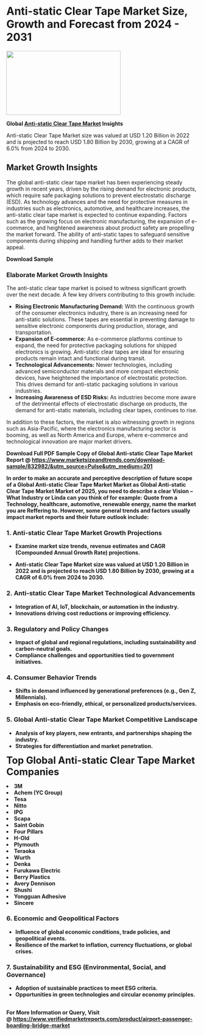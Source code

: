<H1>Anti-static Clear Tape Market Size, Growth and Forecast from 2024 - 2031</H1><img class="aligncenter size-medium wp-image-584254" src="https://thirdeyenews.in/wp-content/uploads/2024/09/Global-Market-Research-300x168.jpeg" alt="" width="300" height="168" /><p><strong>Global&nbsp;<a href="https://www.marketsizeandtrends.com/download-sample/832982/&amp;utm_source=Pulse&amp;utm_medium=201">Anti-static Clear Tape Market</a> Insights</strong></p><p>Anti-static Clear Tape Market size was valued at USD 1.20 Billion in 2022 and is projected to reach USD 1.80 Billion by 2030, growing at a CAGR of 6.0% from 2024 to 2030.</p><p><h2>Market Growth Insights</h2> <p>The global anti-static clear tape market has been experiencing steady growth in recent years, driven by the rising demand for electronic products, which require safe packaging solutions to prevent electrostatic discharge (ESD). As technology advances and the need for protective measures in industries such as electronics, automotive, and healthcare increases, the anti-static clear tape market is expected to continue expanding. Factors such as the growing focus on electronic manufacturing, the expansion of e-commerce, and heightened awareness about product safety are propelling the market forward. The ability of anti-static tapes to safeguard sensitive components during shipping and handling further adds to their market appeal.</p> <p><strong>Download Sample</strong></p> <h3>Elaborate Market Growth Insights</h3> <p>The anti-static clear tape market is poised to witness significant growth over the next decade. A few key drivers contributing to this growth include:</p> <ul> <li><strong>Rising Electronic Manufacturing Demand:</strong> With the continuous growth of the consumer electronics industry, there is an increasing need for anti-static solutions. These tapes are essential in preventing damage to sensitive electronic components during production, storage, and transportation.</li> <li><strong>Expansion of E-commerce:</strong> As e-commerce platforms continue to expand, the need for protective packaging solutions for shipped electronics is growing. Anti-static clear tapes are ideal for ensuring products remain intact and functional during transit.</li> <li><strong>Technological Advancements:</strong> Newer technologies, including advanced semiconductor materials and more compact electronic devices, have heightened the importance of electrostatic protection. This drives demand for anti-static packaging solutions in various industries.</li> <li><strong>Increasing Awareness of ESD Risks:</strong> As industries become more aware of the detrimental effects of electrostatic discharge on products, the demand for anti-static materials, including clear tapes, continues to rise.</li> </ul> <p>In addition to these factors, the market is also witnessing growth in regions such as Asia-Pacific, where the electronics manufacturing sector is booming, as well as North America and Europe, where e-commerce and technological innovation are major market drivers.</p> <p><strong></p><p><span class=""><strong>Download Full PDF Sample Copy of Global Anti-static Clear Tape Market Report</strong> @ <a href="https://www.marketsizeandtrends.com/download-sample/832982/&amp;utm_source=Pulse&amp;utm_medium=201" target="_blank">https://www.marketsizeandtrends.com/download-sample/832982/&amp;utm_source=Pulse&amp;utm_medium=201</a></span></p><p>In order to make an accurate and perceptive description of future scope of a Global&nbsp;Anti-static Clear Tape Market Market as Global&nbsp;Anti-static Clear Tape Market Market of 2025, you need to describe a clear Vision &ndash; What Industry or Linda can you think of for example: Quote from a Technology, healthcare, automotive, renewable energy, name the market you are Reffering to. However, some general trends and factors usually impact market reports and their future outlook include:</p><h3>1.&nbsp;<strong>Anti-static Clear Tape Market Growth Projections</strong></h3><ul><li>Examine market size trends, revenue estimates and CAGR (Compounded Annual Growth Rate) projections.</li><li><p>Anti-static Clear Tape Market size was valued at USD 1.20 Billion in 2022 and is projected to reach USD 1.80 Billion by 2030, growing at a CAGR of 6.0% from 2024 to 2030.</p></li></ul><h3>2.&nbsp;<strong>Anti-static Clear Tape Market Technological Advancements</strong></h3><ul><li>Integration of AI, IoT, blockchain, or automation in the industry.</li><li>Innovations driving cost reductions or improving efficiency.</li></ul><h3>3.&nbsp;<strong>Regulatory and Policy Changes</strong></h3><ul><li>Impact of global and regional regulations, including sustainability and carbon-neutral goals.</li><li>Compliance challenges and opportunities tied to government initiatives.</li></ul><h3>4.&nbsp;<strong>Consumer Behavior Trends</strong></h3><ul><li>Shifts in demand influenced by generational preferences (e.g., Gen Z, Millennials).</li><li>Emphasis on eco-friendly, ethical, or personalized products/services.</li></ul><h3>5.&nbsp;<strong>Global Anti-static Clear Tape Market Competitive Landscape</strong></h3><ul><li>Analysis of key players, new entrants, and partnerships shaping the industry.</li><li>Strategies for differentiation and market penetration.</li></ul><p data-pm-slice="1 1 []"><span style="color: inherit; font-family: inherit; font-size: 25px;">Top Global Anti-static Clear Tape Market Companies</span></p><div class="" data-test-id=""><p><li>3M</li><li> Achem (YC Group)</li><li> Tesa</li><li> Nitto</li><li> IPG</li><li> Scapa</li><li> Saint Gobin</li><li> Four Pillars</li><li> H-Old</li><li> Plymouth</li><li> Teraoka</li><li> Wurth</li><li> Denka</li><li> Furukawa Electric</li><li> Berry Plastics</li><li> Avery Dennison</li><li> Shushi</li><li> Yongguan Adhesive</li><li> Sincere</li></p></div><h3>6.&nbsp;<strong>Economic and Geopolitical Factors</strong></h3><ul><li>Influence of global economic conditions, trade policies, and geopolitical events.</li><li>Resilience of the market to inflation, currency fluctuations, or global crises.</li></ul><h3>7.&nbsp;<strong>Sustainability and ESG (Environmental, Social, and Governance)</strong></h3><ul><li>Adoption of sustainable practices to meet ESG criteria.</li><li>Opportunities in green technologies and circular economy principles.</li></ul><h2><strong style="font-size: 14px;">For More Information or Query, Visit @&nbsp;</strong><a style="background-color: #ffffff; font-size: 14px;" href="https://www.marketsizeandtrends.com/report/anti-static-clear-tape-market/" target="_blank">https://www.verifiedmarketreports.com/product/airport-passenger-boarding-bridge-market</a></h2>

